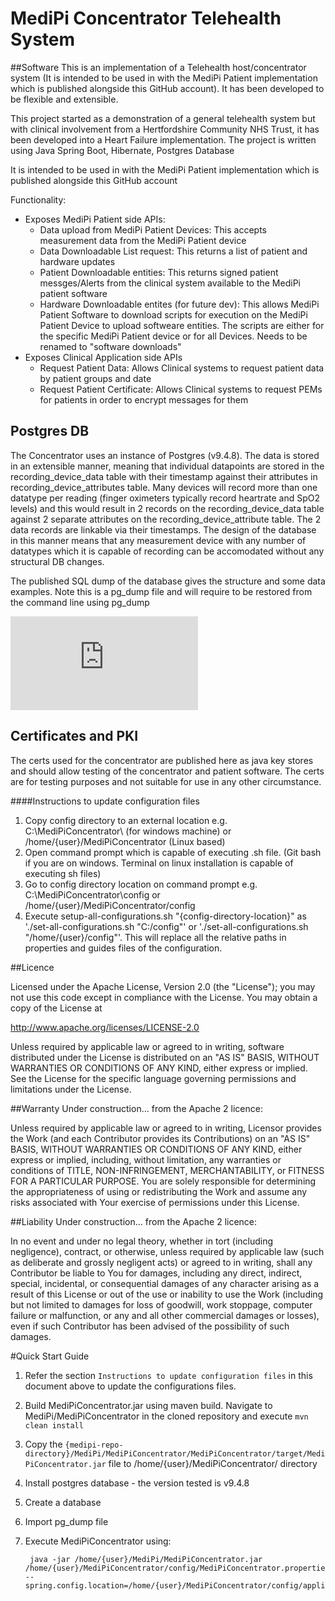 # MediPi Concentrator Telehealth System


##Software
This is an implementation of a Telehealth host/concentrator system (It is intended to be used in with the MediPi Patient implementation which is published alongside this GitHub account). It has been developed to be flexible and extensible.

This project started as a demonstration of a general telehealth system but with clinical involvement from a Hertfordshire Community NHS Trust, it has been developed into a Heart Failure implementation.
The project is written using Java Spring Boot, Hibernate, Postgres Database

It is intended to be used in with the MediPi Patient implementation which is published alongside this GitHub account

Functionality:

* Exposes MediPi Patient side APIs:
	* Data upload from MediPi Patient Devices: This accepts measurement data from the MediPi Patient device
	* Data Downloadable List request: This returns a list of patient and hardware updates
	* Patient Downloadable entities: This returns signed patient messges/Alerts from the clinical system available to the MediPi patient software
	* Hardware Downloadable entites (for future dev): This allows MediPi Patient Software to download scripts for execution on the MediPi Patient Device to upload softweare entities. The scripts are either for the specific MediPi Patient device or for all Devices. Needs to be renamed to "software downloads"
* Exposes Clinical Application side APIs
	* Request Patient Data: Allows Clinical systems to request patient data by patient groups and date
	* Request Patient Certificate: Allows Clinical systems to request PEMs for patients in order to encrypt messages for them

## Postgres DB
The Concentrator uses an instance of Postgres (v9.4.8). The data is stored in an extensible manner, meaning that individual datapoints are stored in the recording_device_data table with their timestamp against their attributes in recording_device_attributes table. Many devices will record more than one datatype per reading (finger oximeters typically record heartrate and SpO2 levels) and this would result in 2 records on the recording_device_data table against 2 separate attributes on the recording_device_attribute table. The 2 data records are linkable via their timestamps. The design of the database in this manner means that any measurement device with any number of datatypes which it is capable of recording can be accomodated without any structural DB changes.

The published SQL dump of the database gives the structure and some data examples. Note this is a pg_dump file and will require to be restored from the command line using pg_dump

![Element image](https://github.com/rprobinson/MediPi/files/487667/Database_view.pdf)


## Certificates and PKI
The certs used for the concentrator are published here as java key stores and should allow testing of the concentrator and patient software. The certs are for testing purposes and not suitable for use in any other circumstance.

####Instructions to update configuration files
1. Copy config directory to an external location e.g. C:\MediPiConcentrator\ (for windows machine) or /home/{user}/MediPiConcentrator (Linux based)
2. Open command prompt which is capable of executing .sh file. (Git bash if you are on windows. Terminal on linux installation is capable of executing sh files)
3. Go to config directory location on command prompt e.g. C:\MediPiConcentrator\config or /home/{user}/MediPiConcentrator/config
4. Execute setup-all-configurations.sh "{config-directory-location}" as './set-all-configurations.sh "C:/config"' or './set-all-configurations.sh "/home/{user}/config"'. This will replace all the relative paths in properties and guides files of the configuration.

##Licence

 Licensed under the Apache License, Version 2.0 (the "License");
 you may not use this code except in compliance with the License.
 You may obtain a copy of the License at

 http://www.apache.org/licenses/LICENSE-2.0

 Unless required by applicable law or agreed to in writing, software
 distributed under the License is distributed on an "AS IS" BASIS,
 WITHOUT WARRANTIES OR CONDITIONS OF ANY KIND, either express or implied.
 See the License for the specific language governing permissions and
 limitations under the License.

##Warranty 
Under construction... from the Apache 2 licence:

Unless required by applicable law or agreed to in writing, Licensor provides the Work (and each Contributor provides its Contributions) on an "AS IS" BASIS, WITHOUT WARRANTIES OR CONDITIONS OF ANY KIND, either express or implied, including, without limitation, any warranties or conditions of TITLE, NON-INFRINGEMENT, MERCHANTABILITY, or FITNESS FOR A PARTICULAR PURPOSE. You are solely responsible for determining the appropriateness of using or redistributing the Work and assume any risks associated with Your exercise of permissions under this License.

##Liability
Under construction... from the Apache 2 licence:

In no event and under no legal theory, whether in tort (including negligence), contract, or otherwise, unless required by applicable law (such as deliberate and grossly negligent acts) or agreed to in writing, shall any Contributor be liable to You for damages, including any direct, indirect, special, incidental, or consequential damages of any character arising as a result of this License or out of the use or inability to use the Work (including but not limited to damages for loss of goodwill, work stoppage, computer failure or malfunction, or any and all other commercial damages or losses), even if such Contributor has been advised of the possibility of such damages.

#Quick Start Guide

1. Refer the section `Instructions to update configuration files` in this document above to update the configurations files.

2. Build MediPiConcentrator.jar using maven build. Navigate to MediPi/MediPiConcentrator in the cloned repository and execute `mvn clean install`

3. Copy the `{medipi-repo-directory}/MediPi/MediPiConcentrator/MediPiConcentrator/target/MediPiConcentrator.jar` file to /home/{user}/MediPiConcentrator/ directory

4. Install postgres database - the version tested is v9.4.8

5. Create a database 

6. Import pg_dump file

7. Execute MediPiConcentrator using:
        
        java -jar /home/{user}/MediPi/MediPiConcentrator.jar /home/{user}/MediPiConcentrator/config/MediPiConcentrator.properties --spring.config.location=/home/{user}/MediPiConcentrator/config/application.properties
